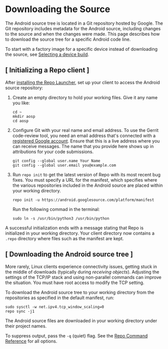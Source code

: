 

Downloading the Source
======================

The Android source tree is located in a Git repository hosted by Google.
The Git repository includes metadata for the Android source, including
changes to the source and when the changes were made. This page
describes how to download the source tree for a specific Android code
line.

To start with a factory image for a specific device instead of
downloading the source, see [Selecting a device
build](https://source.android.com/setup/build/running#selecting-device-build).

[ Initializing a Repo client ]
------------------------------------------------------------------------------

After [installing the Repo
Launcher](https://source.android.com/setup/develop#installing-repo), set
up your client to access the Android source repository:

1.  Create an empty directory to hold your working files. Give it any
    name you like:

    

    ```
    cd ~
    mkdir aosp
    cd aosp
    ```

2.  Configure Git with your real name and email address. To use the
    Gerrit code-review tool, you need an email address that\'s connected
    with a [registered Google
    account](https://www.google.com/accounts). Ensure that
    this is a live address where you can receive messages. The name that
    you provide here shows up in attributions for your code submissions.

    

    ```
    git config --global user.name Your Name
    git config --global user.email you@example.com
    ```

3.  Run `repo init` to get the latest version
    of Repo with its most recent bug fixes. You must specify a URL for
    the manifest, which specifies where the various repositories
    included in the Android source are placed within your working
    directory.

    

    ```
    repo init -u https://android.googlesource.com/platform/manifest
    ```


    Run the following commad in the terminal:

    
    ```
    sudo ln -s /usr/bin/python3 /usr/bin/python
    ```


A successful initialization ends with a message stating that Repo is
initialized in your working directory. Your client directory now
contains a `.repo` directory where files such
as the manifest are kept.

[ Downloading the Android source tree ]
---------------------------------------


More rarely, Linux clients experience connectivity issues, getting stuck
in the middle of downloads (typically during *receiving objects*).
Adjusting the settings of the TCP/IP stack and using non-parallel
commands can improve the situation. You must have root access to modify
the TCP setting.

To download the Android source tree to your working directory from the
repositories as specified in the default manifest, run:


```
sudo sysctl -w net.ipv4.tcp_window_scaling=0
repo sync -j1
```

The Android source files are downloaded in your working directory under
their project names.

To suppress output, pass the `-q` (quiet)
flag. See the [Repo Command Reference](https://source.android.com/setup/develop/repo) for all
options.


